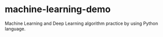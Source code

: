 # machine-learning-demo
Machine Learning and Deep Learning algorithm practice by using Python language.
